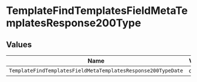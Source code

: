 # TemplateFindTemplatesFieldMetaTemplatesResponse200Type


## Values

| Name                                                         | Value                                                        |
| ------------------------------------------------------------ | ------------------------------------------------------------ |
| `TemplateFindTemplatesFieldMetaTemplatesResponse200TypeDate` | date                                                         |